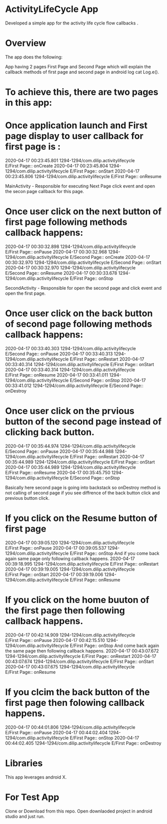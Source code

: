 
# ActivityLifeCycle App
Developed a simple app for the activity life cycle flow callbacks . 


# Overview

The app does the following:

App having 2 pages First Page and Second Page which will explain the callback methods of first page and second page in android log cat Log.e(). 

# To achieve this, there are two pages in this app:

# Once application launch and First page display to user callback for first page is :
2020-04-17 00:23:45.801 1294-1294/com.dilip.activitylifecycle E/First Page::  onCreate
2020-04-17 00:23:45.804 1294-1294/com.dilip.activitylifecycle E/First Page::  onStart
2020-04-17 00:23:45.806 1294-1294/com.dilip.activitylifecycle E/First Page::  onResume

MainActivity - Responsible for executing Next Page click event and open the secon page callback for this page.

# Once user click on the next button of first page following methods callback happens:
2020-04-17 00:30:32.898 1294-1294/com.dilip.activitylifecycle E/First Page::  onPause
2020-04-17 00:30:32.968 1294-1294/com.dilip.activitylifecycle E/Second Page::  onCreate
2020-04-17 00:30:32.970 1294-1294/com.dilip.activitylifecycle E/Second Page::  onStart
2020-04-17 00:30:32.970 1294-1294/com.dilip.activitylifecycle E/Second Page::  onResume
2020-04-17 00:30:33.678 1294-1294/com.dilip.activitylifecycle E/First Page::  onStop


SecondActivity - Responsible for open the second page and click event and open the first page.

# Once user click on the back button of second page following methods callback happens:
2020-04-17 00:33:40.303 1294-1294/com.dilip.activitylifecycle E/Second Page::  onPause
2020-04-17 00:33:40.313 1294-1294/com.dilip.activitylifecycle E/First Page::  onRestart
2020-04-17 00:33:40.314 1294-1294/com.dilip.activitylifecycle E/First Page::  onStart
2020-04-17 00:33:40.314 1294-1294/com.dilip.activitylifecycle E/First Page::  onResume
2020-04-17 00:33:41.011 1294-1294/com.dilip.activitylifecycle E/Second Page::  onStop
2020-04-17 00:33:41.012 1294-1294/com.dilip.activitylifecycle E/Second Page::  onDestroy

# Once user click on the prvious button of the second page instead of clicking back button.
2020-04-17 00:35:44.974 1294-1294/com.dilip.activitylifecycle E/Second Page::  onPause
2020-04-17 00:35:44.988 1294-1294/com.dilip.activitylifecycle E/First Page::  onRestart
2020-04-17 00:35:44.989 1294-1294/com.dilip.activitylifecycle E/First Page::  onStart
2020-04-17 00:35:44.989 1294-1294/com.dilip.activitylifecycle E/First Page::  onResume
2020-04-17 00:35:45.750 1294-1294/com.dilip.activitylifecycle E/Second Page::  onStop

Basically here second page is going into backstack so onDestroy method is not calling of second page if you see diffrence 
of the back button click and previous button click.

# If you click on the Resume button of first page 
2020-04-17 00:39:05.120 1294-1294/com.dilip.activitylifecycle E/First Page::  onPause
2020-04-17 00:39:05.537 1294-1294/com.dilip.activitylifecycle E/First Page::  onStop
And if you come back again same page only following callback happens.
2020-04-17 00:39:18.995 1294-1294/com.dilip.activitylifecycle E/First Page::  onRestart
2020-04-17 00:39:19.005 1294-1294/com.dilip.activitylifecycle E/First Page::  onStart
2020-04-17 00:39:19.006 1294-1294/com.dilip.activitylifecycle E/First Page::  onResume

# If you click on the home buuton of the first page then following callback happens.
2020-04-17 00:42:14.909 1294-1294/com.dilip.activitylifecycle E/First Page::  onPause
2020-04-17 00:42:15.510 1294-1294/com.dilip.activitylifecycle E/First Page::  onStop
And come back again the same page then following callback happens.
2020-04-17 00:43:07.672 1294-1294/com.dilip.activitylifecycle E/First Page::  onRestart
2020-04-17 00:43:07.674 1294-1294/com.dilip.activitylifecycle E/First Page::  onStart
2020-04-17 00:43:07.675 1294-1294/com.dilip.activitylifecycle E/First Page::  onResume

# If you clcim the back button of the first page then folowing callback happens.
2020-04-17 00:44:01.806 1294-1294/com.dilip.activitylifecycle E/First Page::  onPause
2020-04-17 00:44:02.404 1294-1294/com.dilip.activitylifecycle E/First Page::  onStop
2020-04-17 00:44:02.405 1294-1294/com.dilip.activitylifecycle E/First Page::  onDestroy

# Libraries
This app leverages android X.


# For Test App
Clone or Download from this repo.
Open downlaoded project in android studio and just run.
